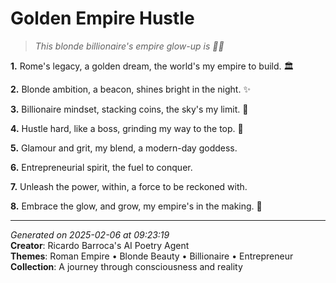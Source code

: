 # Golden Empire Hustle

> *This blonde billionaire's empire glow-up is 💅🔥*

**1.** Rome's legacy, a golden dream, the world's my empire to build. 🏛️


**2.** Blonde ambition, a beacon, shines bright in the night. ✨


**3.** Billionaire mindset, stacking coins, the sky's my limit. 💎


**4.** Hustle hard, like a boss, grinding my way to the top. 💼


**5.** Glamour and grit, my blend, a modern-day goddess.


**6.** Entrepreneurial spirit, the fuel to conquer.


**7.** Unleash the power, within, a force to be reckoned with.


**8.** Embrace the glow, and grow, my empire's in the making. 🌅



---

*Generated on 2025-02-06 at 09:23:19*  
**Creator**: Ricardo Barroca's AI Poetry Agent  
**Themes**: Roman Empire • Blonde Beauty • Billionaire • Entrepreneur  
**Collection**: A journey through consciousness and reality